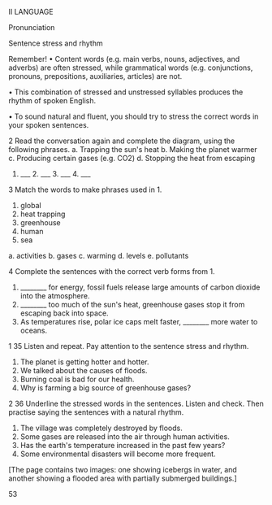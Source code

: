 II LANGUAGE

Pronunciation

Sentence stress and rhythm

Remember!
• Content words (e.g. main verbs, nouns, adjectives, and adverbs) are often stressed, while grammatical words (e.g. conjunctions, pronouns, prepositions, auxiliaries, articles) are not.

• This combination of stressed and unstressed syllables produces the rhythm of spoken English.

• To sound natural and fluent, you should try to stress the correct words in your spoken sentences.

2 Read the conversation again and complete the diagram, using the following phrases.
a. Trapping the sun's heat
b. Making the planet warmer
c. Producing certain gases (e.g. CO2)
d. Stopping the heat from escaping

1. ___ 2. ___ 3. ___ 4. ___

3 Match the words to make phrases used in 1.
1. global
2. heat trapping
3. greenhouse
4. human
5. sea

a. activities
b. gases
c. warming
d. levels
e. pollutants

4 Complete the sentences with the correct verb forms from 1.
1. ________ for energy, fossil fuels release large amounts of carbon dioxide into the atmosphere.
2. ________ too much of the sun's heat, greenhouse gases stop it from escaping back into space.
3. As temperatures rise, polar ice caps melt faster, ________ more water to oceans.

1 35 Listen and repeat. Pay attention to the sentence stress and rhythm.
1. The planet is getting hotter and hotter.
2. We talked about the causes of floods.
3. Burning coal is bad for our health.
4. Why is farming a big source of greenhouse gases?

2 36 Underline the stressed words in the sentences. Listen and check. Then practise saying the sentences with a natural rhythm.
1. The village was completely destroyed by floods.
2. Some gases are released into the air through human activities.
3. Has the earth's temperature increased in the past few years?
4. Some environmental disasters will become more frequent.

[The page contains two images: one showing icebergs in water, and another showing a flooded area with partially submerged buildings.]

53